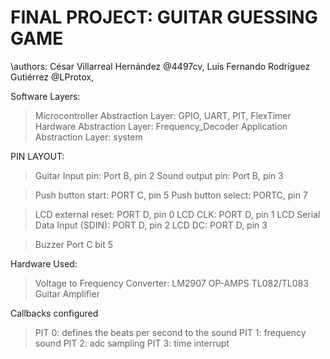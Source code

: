 ﻿# FINAL PROJECT: GUITAR GUESSING GAME
\authors: César Villarreal Hernández         @4497cv,
	      Luís Fernando Rodríguez Gutiérrez  @LProtox,


Software Layers:
> Microcontroller Abstraction Layer: GPIO, UART, PIT, FlexTimer
> Hardware Abstraction Layer: Frequency_Decoder
> Application Abstraction Layer: system

PIN LAYOUT:
> Guitar Input pin: Port B, pin 2
> Sound output pin: Port B, pin 3
	
> Push button start: PORT C, pin 5
> Push button select: PORTC, pin 7

> LCD external reset: PORT D, pin 0
> LCD CLK: PORT D, pin 1
> LCD Serial Data Input (SDIN): PORT D, pin 2
> LCD DC: PORT D, pin 3

> Buzzer Port C bit 5


Hardware Used:
> Voltage to Frequency Converter: LM2907
> OP-AMPS TL082/TL083
> Guitar Amplifier

Callbacks configured
> PIT 0: defines the beats per second to the sound
> PIT 1: frequency sound
> PIT 2: adc sampling
> PIT 3: time interrupt